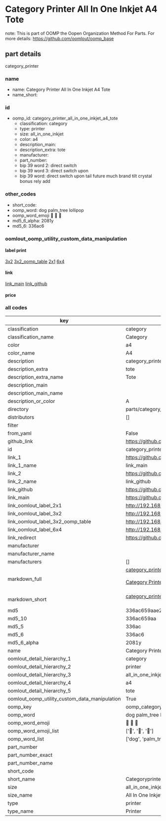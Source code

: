# Category Printer All In One Inkjet A4 Tote  

note: This is part of OOMP the Oopen Organization Method For Parts. For more details: https://github.com/oomlout/oomp_base

##  part details
  



category_printer



### name
* name: Category Printer All In One Inkjet A4 Tote
* name_short: 
### id
* oomp_id: category_printer_all_in_one_inkjet_a4_tote
  * classification: category
  * type: printer
  * size: all_in_one_inkjet
  * color: a4
  * description_main: 
  * description_extra: tote
  * manufacturer: 
  * part_number: 
  * bip 39 word 2: direct switch
  * bip 39 word 3: direct switch upon
  * bip 39 word: direct switch upon tail future much brand tilt crystal bonus rely add

### other_codes
* short_code: 
* oomp_word: dog palm_tree lollipop
* oomp_word_emoji :dog: :palm_tree: :lollipop:
* md5_6_alpha: 2081y
* md5_6: 336ac6






### oomlout_oomp_utility_custom_data_manipulation
#### label print
[3x2](http://192.168.1.245:1112/?label=oomp%202081y)
[3x2_oomp_table](http://192.168.1.108:1112/?label=oomp%202081y)
[2x1](http://192.168.1.242:1112/?label=oomp%202081y)
[6x4](http://192.168.1.55:1112/?label=oomp%202081y)    

#### link

[link_main](https://github.com/oomlout/oomlout_oomp_version_1_messy/tree/main/parts/category_printer_all_in_one_inkjet_a4_tote) [link_github](https://github.com/oomlout/oomlout_oomp_version_1_messy/tree/main/parts/category_printer_all_in_one_inkjet_a4_tote)                             

#### price







### all codes 
| key | value |  
| --- | --- |  
| classification | category |  
| classification_name | Category |  
| color | a4 |  
| color_name | A4 |  
| description | category_printer |  
| description_extra | tote |  
| description_extra_name | Tote |  
| description_main |  |  
| description_main_name |  |  
| description_or_color | A  |  
| directory | parts/category_printer_all_in_one_inkjet_a4_tote |  
| distributors | [] |  
| filter |  |  
| from_yaml | False |  
| github_link | https://github.com/oomlout/oomlout_oomp_part_src/tree/main/parts/category_printer_all_in_one_inkjet_a4_tote |  
| id | category_printer_all_in_one_inkjet_a4_tote |  
| link_1 | https://github.com/oomlout/oomlout_oomp_version_1_messy/tree/main/parts/category_printer_all_in_one_inkjet_a4_tote |  
| link_1_name | link_main |  
| link_2 | https://github.com/oomlout/oomlout_oomp_version_1_messy/tree/main/parts/category_printer_all_in_one_inkjet_a4_tote |  
| link_2_name | link_github |  
| link_github | https://github.com/oomlout/oomlout_oomp_version_1_messy/tree/main/parts/category_printer_all_in_one_inkjet_a4_tote |  
| link_main | https://github.com/oomlout/oomlout_oomp_version_1_messy/tree/main/parts/category_printer_all_in_one_inkjet_a4_tote |  
| link_oomlout_label_2x1 | http://192.168.1.242:1112/?label=oomp%202081y |  
| link_oomlout_label_3x2 | http://192.168.1.245:1112/?label=oomp%202081y |  
| link_oomlout_label_3x2_oomp_table | http://192.168.1.108:1112/?label=oomp%202081y |  
| link_oomlout_label_6x4 | http://192.168.1.55:1112/?label=oomp%202081y |  
| link_redirect | https://github.com/oomlout/oomlout_oomp_version_1_messy/tree/main/parts/category_printer_all_in_one_inkjet_a4_tote |  
| manufacturer |  |  
| manufacturer_name |  |  
| manufacturers | [] |  
| markdown_full | [category_printer_all_in_one_inkjet_a4_tote](none)<br>[](none)<br>[Category Printer All In One Inkjet A4 Tote](none)<br><br> |  
| markdown_short | [category_printer_all_in_one_inkjet_a4_tote](none)<br><br> |  
| md5 | 336ac659aae20362442f4dd5ddf709f4 |  
| md5_10 | 336ac659aa |  
| md5_5 | 336ac |  
| md5_6 | 336ac6 |  
| md5_6_alpha | 2081y |  
| name | Category Printer All In One Inkjet A4 Tote |  
| oomlout_detail_hierarchy_1 | category |  
| oomlout_detail_hierarchy_2 | printer |  
| oomlout_detail_hierarchy_3 | all_in_one_inkjet |  
| oomlout_detail_hierarchy_4 | a4 |  
| oomlout_detail_hierarchy_5 | tote |  
| oomlout_oomp_utility_custom_data_manipulation | True |  
| oomp_key | oomp_category_printer_all_in_one_inkjet_a4_tote |  
| oomp_word | dog palm_tree lollipop |  
| oomp_word_emoji | :dog: :palm_tree: :lollipop: |  
| oomp_word_emoji_list | [':dog:', ':palm_tree:', ':lollipop:'] |  
| oomp_word_list | ['dog', 'palm_tree', 'lollipop'] |  
| part_number |  |  
| part_number_exact |  |  
| part_number_name |  |  
| short_code |  |  
| short_name | Categoryprinter |  
| size | all_in_one_inkjet |  
| size_name | All In One Inkjet |  
| type | printer |  
| type_name | Printer |  
